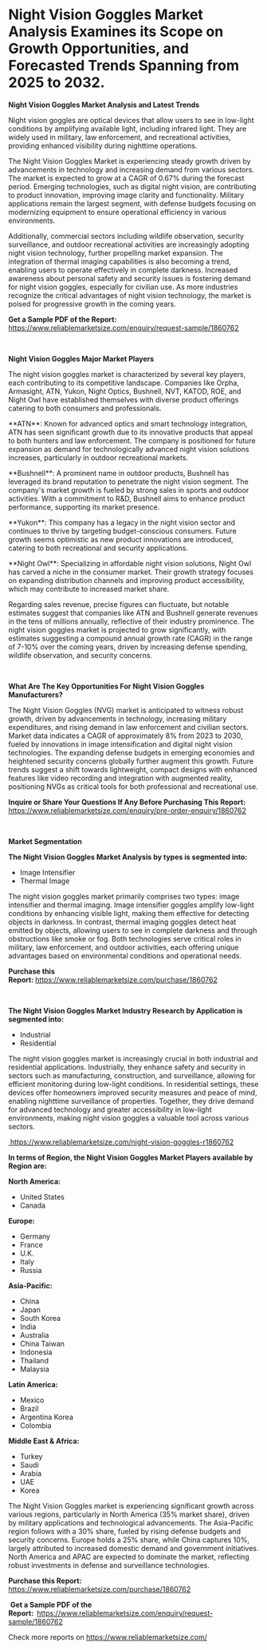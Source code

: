 <p><h1>Night Vision Goggles Market Analysis Examines its Scope on Growth Opportunities, and Forecasted Trends Spanning from 2025 to 2032.</h1></p><p><strong>Night Vision Goggles Market Analysis and Latest Trends</strong></p>
<p><p>Night vision goggles are optical devices that allow users to see in low-light conditions by amplifying available light, including infrared light. They are widely used in military, law enforcement, and recreational activities, providing enhanced visibility during nighttime operations.</p><p>The Night Vision Goggles Market is experiencing steady growth driven by advancements in technology and increasing demand from various sectors. The market is expected to grow at a CAGR of 0.67% during the forecast period. Emerging technologies, such as digital night vision, are contributing to product innovation, improving image clarity and functionality. Military applications remain the largest segment, with defense budgets focusing on modernizing equipment to ensure operational efficiency in various environments.</p><p>Additionally, commercial sectors including wildlife observation, security surveillance, and outdoor recreational activities are increasingly adopting night vision technology, further propelling market expansion. The integration of thermal imaging capabilities is also becoming a trend, enabling users to operate effectively in complete darkness. Increased awareness about personal safety and security issues is fostering demand for night vision goggles, especially for civilian use. As more industries recognize the critical advantages of night vision technology, the market is poised for progressive growth in the coming years.</p></p>
<p><strong>Get a Sample PDF of the Report:&nbsp;</strong> <a href="https://www.reliablemarketsize.com/enquiry/request-sample/1860762?utm_campaign=2948&utm_medium=2&utm_source=Github&utm_content=ia&utm_term=08042025&utm_id=night-vision-goggles">https://www.reliablemarketsize.com/enquiry/request-sample/1860762</a></p>
<p>&nbsp;</p>
<p><strong>Night Vision Goggles Major Market Players</strong></p>
<p><p>The night vision goggles market is characterized by several key players, each contributing to its competitive landscape. Companies like Orpha, Armasight, ATN, Yukon, Night Optics, Bushnell, NVT, KATOD, ROE, and Night Owl have established themselves with diverse product offerings catering to both consumers and professionals.</p><p>**ATN**: Known for advanced optics and smart technology integration, ATN has seen significant growth due to its innovative products that appeal to both hunters and law enforcement. The company is positioned for future expansion as demand for technologically advanced night vision solutions increases, particularly in outdoor recreational markets.</p><p>**Bushnell**: A prominent name in outdoor products, Bushnell has leveraged its brand reputation to penetrate the night vision segment. The company's market growth is fueled by strong sales in sports and outdoor activities. With a commitment to R&D, Bushnell aims to enhance product performance, supporting its market presence.</p><p>**Yukon**: This company has a legacy in the night vision sector and continues to thrive by targeting budget-conscious consumers. Future growth seems optimistic as new product innovations are introduced, catering to both recreational and security applications.</p><p>**Night Owl**: Specializing in affordable night vision solutions, Night Owl has carved a niche in the consumer market. Their growth strategy focuses on expanding distribution channels and improving product accessibility, which may contribute to increased market share.</p><p>Regarding sales revenue, precise figures can fluctuate, but notable estimates suggest that companies like ATN and Bushnell generate revenues in the tens of millions annually, reflective of their industry prominence. The night vision goggles market is projected to grow significantly, with estimates suggesting a compound annual growth rate (CAGR) in the range of 7-10% over the coming years, driven by increasing defense spending, wildlife observation, and security concerns.</p></p>
<p>&nbsp;</p>
<p><strong>What Are The Key Opportunities For Night Vision Goggles Manufacturers?</strong></p>
<p><p>The Night Vision Goggles (NVG) market is anticipated to witness robust growth, driven by advancements in technology, increasing military expenditures, and rising demand in law enforcement and civilian sectors. Market data indicates a CAGR of approximately 8% from 2023 to 2030, fueled by innovations in image intensification and digital night vision technologies. The expanding defense budgets in emerging economies and heightened security concerns globally further augment this growth. Future trends suggest a shift towards lightweight, compact designs with enhanced features like video recording and integration with augmented reality, positioning NVGs as critical tools for both professional and recreational use.</p></p>
<p><strong>Inquire or Share Your Questions If Any Before Purchasing This Report:</strong> <a href="https://www.reliablemarketsize.com/enquiry/pre-order-enquiry/1860762?utm_campaign=2948&utm_medium=2&utm_source=Github&utm_content=ia&utm_term=08042025&utm_id=night-vision-goggles">https://www.reliablemarketsize.com/enquiry/pre-order-enquiry/1860762</a></p>
<p>&nbsp;</p>
<p><strong>Market Segmentation</strong></p>
<p><strong>The Night Vision Goggles Market Analysis by types is segmented into:</strong></p>
<p><ul><li>Image Intensifier</li><li>Thermal Image</li></ul></p>
<p><p>The night vision goggles market primarily comprises two types: image intensifier and thermal imaging. Image intensifier goggles amplify low-light conditions by enhancing visible light, making them effective for detecting objects in darkness. In contrast, thermal imaging goggles detect heat emitted by objects, allowing users to see in complete darkness and through obstructions like smoke or fog. Both technologies serve critical roles in military, law enforcement, and outdoor activities, each offering unique advantages based on environmental conditions and operational needs.</p></p>
<p><strong>Purchase this Report:&nbsp;</strong><a href="https://www.reliablemarketsize.com/purchase/1860762?utm_campaign=2948&utm_medium=2&utm_source=Github&utm_content=ia&utm_term=08042025&utm_id=night-vision-goggles">https://www.reliablemarketsize.com/purchase/1860762</a></p>
<p>&nbsp;</p>
<p><strong>The Night Vision Goggles Market Industry Research by Application is segmented into:</strong></p>
<p><ul><li>Industrial</li><li>Residential</li></ul></p>
<p><p>The night vision goggles market is increasingly crucial in both industrial and residential applications. Industrially, they enhance safety and security in sectors such as manufacturing, construction, and surveillance, allowing for efficient monitoring during low-light conditions. In residential settings, these devices offer homeowners improved security measures and peace of mind, enabling nighttime surveillance of properties. Together, they drive demand for advanced technology and greater accessibility in low-light environments, making night vision goggles a valuable tool across various sectors.</p></p>
<p><a href="https://www.reliablemarketsize.com/night-vision-goggles-r1860762?utm_campaign=2948&utm_medium=2&utm_source=Github&utm_content=ia&utm_term=08042025&utm_id=night-vision-goggles">&nbsp;https://www.reliablemarketsize.com/night-vision-goggles-r1860762</a></p>
<p><strong>In terms of Region, the Night Vision Goggles Market Players available by Region are:</strong></p>
<p>
    <p> <strong> North America: </strong>
        <ul>
            <li>United States</li>
            <li>Canada</li>
        </ul>
        </p> 
    <p> <strong> Europe: </strong>
        <ul>
            <li>Germany</li>
            <li>France</li>
            <li>U.K.</li>
            <li>Italy</li>
            <li>Russia</li>
        </ul>
        </p> 
    <p> <strong> Asia-Pacific: </strong>
        <ul>
            <li>China</li>
            <li>Japan</li>
            <li>South Korea</li>
            <li>India</li>
            <li>Australia</li>
            <li>China Taiwan</li>
            <li>Indonesia</li>
            <li>Thailand</li>
            <li>Malaysia</li>
        </ul>
        </p> 
    <p> <strong> Latin America: </strong>
        <ul>
            <li>Mexico</li>
            <li>Brazil</li>
            <li>Argentina Korea</li>
            <li>Colombia</li>
        </ul>
        </p> 
    <p> <strong> Middle East & Africa: </strong>
        <ul>
            <li>Turkey</li>
            <li>Saudi</li>
            <li>Arabia</li>
            <li>UAE</li>
            <li>Korea</li>
        </ul>
    </p>
    </p>
<p><p>The Night Vision Goggles market is experiencing significant growth across various regions, particularly in North America (35% market share), driven by military applications and technological advancements. The Asia-Pacific region follows with a 30% share, fueled by rising defense budgets and security concerns. Europe holds a 25% share, while China captures 10%, largely attributed to increased domestic demand and government initiatives. North America and APAC are expected to dominate the market, reflecting robust investments in defense and surveillance technologies.</p></p>
<p><strong>Purchase this Report: </strong><a href="https://www.reliablemarketsize.com/purchase/1860762?utm_campaign=2948&utm_medium=2&utm_source=Github&utm_content=ia&utm_term=08042025&utm_id=night-vision-goggles">https://www.reliablemarketsize.com/purchase/1860762</a></p>
<p>&nbsp;<strong>Get a Sample PDF of the Report:&nbsp;&nbsp;</strong><a href="https://www.reliablemarketsize.com/enquiry/request-sample/1860762?utm_campaign=2948&utm_medium=2&utm_source=Github&utm_content=ia&utm_term=08042025&utm_id=night-vision-goggles">https://www.reliablemarketsize.com/enquiry/request-sample/1860762</a></p>
<p><strong></strong></p>
<p>Check more reports on <a href="https://www.reliablemarketsize.com/?utm_campaign=2948&utm_medium=2&utm_source=Github&utm_content=ia&utm_term=08042025&utm_id=night-vision-goggles">https://www.reliablemarketsize.com/</a></p>